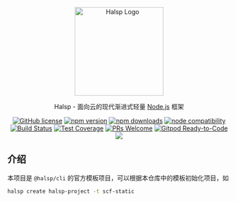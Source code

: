 <p align="center">
  <a href="https://halsp.org/" target="blank"><img src="https://halsp.org/images/logo.png" alt="Halsp Logo" width="200"/></a>
</p>

<p align="center">Halsp - 面向云的现代渐进式轻量 <a href="http://nodejs.org" target="_blank">Node.js</a> 框架</p>
<p align="center">
    <a href="https://github.com/halsp/core/blob/main/LICENSE" target="_blank"><img src="https://img.shields.io/badge/license-MIT-blue.svg" alt="GitHub license" /></a>
    <a href=""><img src="https://img.shields.io/npm/v/@halsp/core.svg" alt="npm version"></a>
    <a href=""><img src="https://badgen.net/npm/dt/@halsp/core" alt="npm downloads"></a>
    <a href="https://nodejs.org/en/about/releases/"><img src="https://img.shields.io/node/v/@halsp/core.svg" alt="node compatibility"></a>
    <a href="#"><img src="https://github.com/halsp/core/actions/workflows/test.yml/badge.svg?branch=main" alt="Build Status"></a>
    <a href="https://codecov.io/gh/halsp/core/branch/main"><img src="https://img.shields.io/codecov/c/github/halsp/core/main.svg" alt="Test Coverage"></a>
    <a href="https://github.com/halsp/core/pulls"><img src="https://img.shields.io/badge/PRs-welcome-brightgreen.svg" alt="PRs Welcome"></a>
    <a href="https://gitpod.io/#https://github.com/halsp/core"><img src="https://img.shields.io/badge/Gitpod-Ready--to--Code-blue?logo=gitpod" alt="Gitpod Ready-to-Code"></a>
    <a href="https://paypal.me/ihalwang" target="_blank"><img src="https://img.shields.io/badge/Donate-PayPal-ff3f59.svg"/></a>
</p>

## 介绍

本项目是 `@halsp/cli` 的官方模板项目，可以根据本仓库中的模板初始化项目，如

```sh
halsp create halsp-project -t scf-static
```
